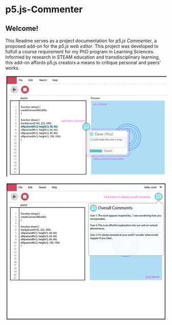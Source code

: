 # p5.js-Commenter

## Welcome!

This Readme serves as a project documentation for _p5.js Commenter_, a proposed add-on for the _p5.js web editor_.  This project was developed to fulfull a course requirement for my PhD program in Learning Sciences.  Informed by research in STEAM education and transdisciplinary learning, this add-on affords p5.js creators a means to critique personal and peers' works.  

![Inline Commenting Screenshot](https://github.com/dmawer13/p5.js-Commenter/blob/main/Inline.png?raw=true)


![Overall Commenting Screenshot](https://github.com/dmawer13/p5.js-Commenter/blob/main/Overall.png?raw=true)
